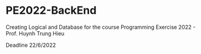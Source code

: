 # PE2022-BackEnd
Creating Logical and Database for the course Programming Exercise 2022 - Prof. Huynh Trung Hieu

Deadline 22/6/2022

